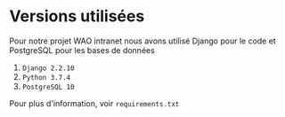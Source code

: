 # Versions utilisées
Pour notre projet WAO intranet nous avons utilisé Django pour le code et PostgreSQL pour les bases de données


1. `Django 2.2.10`
2. `Python 3.7.4`
3. `PostgreSQL 10`

Pour plus d'information, voir `requirements.txt`
